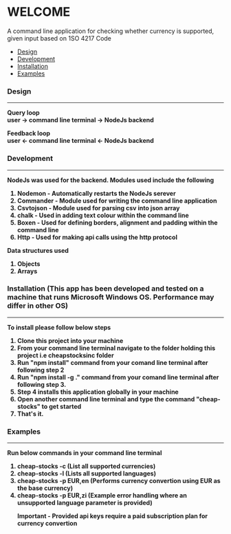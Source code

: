 <h1><b>WELCOME</b></h1>
<p> A command line application for checking whether currency is supported, given input based on 1SO 4217 Code</p>
<ul>
<li><a href="#design">Design</a></li>
<li><a href="#development">Development</a></li>
<li><a href="#installation">Installation</a></li>
<li><a href="#examples">Examples</a></li>
</ul>

<h3 id="design"><b>Design</b></h3>
<hr>

<p>


<b>Query loop<b><br>
user &rarr; command line terminal &rarr; NodeJs backend 

<b>Feedback loop</b><br>
user &larr; command line terminal &larr; NodeJs backend 


</p>


<h3 id="development"><b>Development</b></h3>
<hr>
<p>
NodeJs was used for the backend.
Modules used include the following
<ol>
<li> Nodemon - Automatically restarts the NodeJs serever</li>
<li> Commander - Module used for writing the command line application</li>
<li>Csvtojson - Module used for parsing csv into json array </li>
<li>chalk - Used in adding text colour within the command line </li>
<li>Boxen - Used for defining borders, alignment and padding within the command line </li>
<li>Http - Used for making api calls using the http protocol </li>
</ol>

<b>Data structures used</b>
<ol>
<li>Objects</li>
<li>Arrays</li>
</ol>

</p>
<h3 id="installation"><b>Installation (This app has been developed and tested on a machine that runs Microsoft Windows OS. Performance may differ in other OS) </b></h3>

<hr>

<p>To install please follow below steps

<ol>
<li>Clone this project into your machine</li>
<li>From your command line terminal navigate to the folder holding this project i.e cheapstocksinc folder</li>
<li>Run "npm install" command from your comand line terminal after following step 2</li>
<li>Run "npm install -g ." command from your comand line terminal after following step 3.</li>
<li>Step 4 installs this application globally in your machine</li>
<li>Open another command line terminal and type the command "cheap-stocks" to get started</li>
<li>That's it. </li>
</ol>


</p>

<h3 id="examples"><b>Examples</b></h3>

<hr>

<p>Run below commands in your command line terminal <ol>
<li>cheap-stocks -c         (List all supported currencies)</li>
<li>cheap-stocks -l         (Lists all supported languages)</li>
<li>cheap-stocks -p EUR,en  (Performs currency convertion using EUR as the base currency)</li>
<li>cheap-stocks -p EUR,zi  (Example error handling where an unsupported language parameter is provided)</li>

<b>Important - Provided api keys require a paid subscription plan for currency convertion</b>

</ol> </p>
